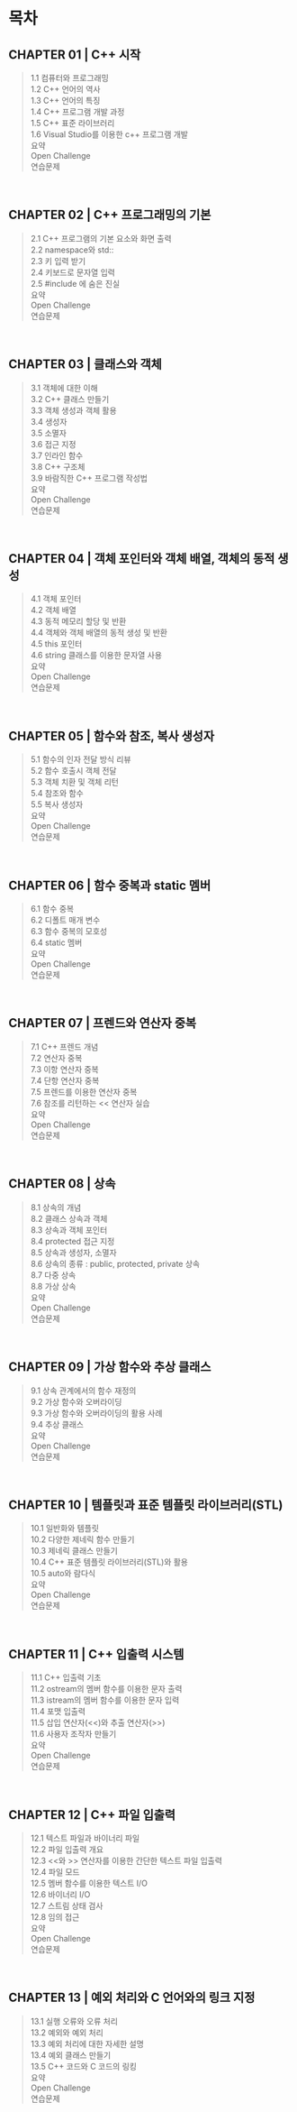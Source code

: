 # 목차

## CHAPTER 01 | C++ 시작 <BR>
> 1.1 컴퓨터와 프로그래밍 <BR>
1.2 C++ 언어의 역사 <BR>
1.3 C++ 언어의 특징 <BR>
1.4 C++ 프로그램 개발 과정 <BR>
1.5 C++ 표준 라이브러리 <BR>
1.6 Visual Studio를 이용한 c++ 프로그램 개발 <BR>
요약 <BR>
Open Challenge <BR>
연습문제

<BR>

## CHAPTER 02 | C++ 프로그래밍의 기본 <BR>
> 2.1 C++ 프로그램의 기본 요소와 화면 출력 <BR>
2.2 namespace와 std:: <BR>
2.3 키 입력 받기 <BR>
2.4 키보드로 문자열 입력 <BR>
2.5 #include <iostream>에 숨은 진실 <BR>
요약 <BR>
Open Challenge <BR>
연습문제

<BR>

## CHAPTER 03 | 클래스와 객체 <BR>
> 3.1 객체에 대한 이해 <BR>
3.2 C++ 클래스 만들기 <BR>
3.3 객체 생성과 객체 활용 <BR>
3.4 생성자 <BR>
3.5 소멸자 <BR>
3.6 접근 지정 <BR>
3.7 인라인 함수 <BR>
3.8 C++ 구조체 <BR>
3.9 바람직한 C++ 프로그램 작성법 <BR>
요약 <BR>
Open Challenge <BR>
연습문제

<BR>

## CHAPTER 04 | 객체 포인터와 객체 배열, 객체의 동적 생성 <BR>
> 4.1 객체 포인터 <BR>
4.2 객체 배열 <BR>
4.3 동적 메모리 할당 및 반환 <BR>
4.4 객체와 객체 배열의 동적 생성 및 반환 <BR>
4.5 this 포인터 <BR>
4.6 string 클래스를 이용한 문자열 사용 <BR>
요약 <BR>
Open Challenge <BR>
연습문제

<BR>

## CHAPTER 05 | 함수와 참조, 복사 생성자 <BR>
> 5.1 함수의 인자 전달 방식 리뷰 <BR>
5.2 함수 호출시 객체 전달 <BR>
5.3 객체 치환 및 객체 리턴 <BR>
5.4 참조와 함수 <BR>
5.5 복사 생성자 <BR>
요약 <BR>
Open Challenge <BR>
연습문제


<BR>

## CHAPTER 06 | 함수 중복과 static 멤버 <BR>
>6.1 함수 중복 <BR>
6.2 디폴트 매개 변수 <BR>
6.3 함수 중복의 모호성 <BR>
6.4 static 멤버 <BR>
요약 <BR>
Open Challenge <BR>
연습문제

<BR>

## CHAPTER 07 | 프렌드와 연산자 중복 <BR>
> 7.1 C++ 프렌드 개념 <BR>
7.2 연산자 중복 <BR>
7.3 이항 연산자 중복 <BR>
7.4 단항 연산자 중복 <BR>
7.5 프렌드를 이용한 연산자 중복 <BR>
7.6 참조를 리턴하는 << 연산자 실습 <BR>
요약 <BR>
Open Challenge <BR>
연습문제

<BR>

## CHAPTER 08 | 상속 <BR>
> 8.1 상속의 개념 <BR>
8.2 클래스 상속과 객체 <BR>
8.3 상속과 객체 포인터 <BR>
8.4 protected 접근 지정 <BR>
8.5 상속과 생성자, 소멸자 <BR>
8.6 상속의 종류 : public, protected, private 상속 <BR>
8.7 다중 상속 <BR>
8.8 가상 상속 <BR>
요약 <BR>
Open Challenge <BR>
연습문제

<BR>

## CHAPTER 09 | 가상 함수와 추상 클래스 <BR>
> 9.1 상속 관계에서의 함수 재정의 <BR>
9.2 가상 함수와 오버라이딩 <BR>
9.3 가상 함수와 오버라이딩의 활용 사례 <BR>
9.4 추상 클래스 <BR>
요약 <BR>
Open Challenge <BR>
연습문제

<BR>

## CHAPTER 10 | 템플릿과 표준 템플릿 라이브러리(STL) <BR>
> 10.1 일반화와 템플릿 <BR>
10.2 다양한 제네릭 함수 만들기 <BR>
10.3 제네릭 클래스 만들기 <BR>
10.4 C++ 표준 템플릿 라이브러리(STL)와 활용 <BR>
10.5 auto와 람다식 <BR>
요약 <BR>
Open Challenge <BR>
연습문제

<BR>

## CHAPTER 11 | C++ 입출력 시스템 <BR>
>11.1 C++ 입출력 기초 <BR>
11.2 ostream의 멤버 함수를 이용한 문자 출력 <BR>
11.3 istream의 멤버 함수를 이용한 문자 입력 <BR>
11.4 포맷 입출력 <BR>
11.5 삽입 연산자(<<)와 추출 연산자(>>) <BR>
11.6 사용자 조작자 만들기 <BR>
요약 <BR>
Open Challenge <BR>
연습문제

<BR>

## CHAPTER 12 | C++ 파일 입출력 <BR>
> 12.1 텍스트 파일과 바이너리 파일 <BR>
12.2 파일 입출력 개요 <BR>
12.3 <<와 >> 연산자를 이용한 간단한 텍스트 파일 입출력 <BR>
12.4 파일 모드 <BR>
12.5 멤버 함수를 이용한 텍스트 I/O <BR>
12.6 바이너리 I/O <BR>
12.7 스트림 상태 검사 <BR>
12.8 임의 접근 <BR>
요약 <BR>
Open Challenge <BR>
연습문제

<BR>

## CHAPTER 13 | 예외 처리와 C 언어와의 링크 지정 <BR>
>13.1 실행 오류와 오류 처리 <BR>
13.2 예외와 예외 처리 <BR>
13.3 예외 처리에 대한 자세한 설명 <BR>
13.4 예외 클래스 만들기 <BR>
13.5 C++ 코드와 C 코드의 링킹 <BR>
요약 <BR>
Open Challenge <BR>
연습문제

